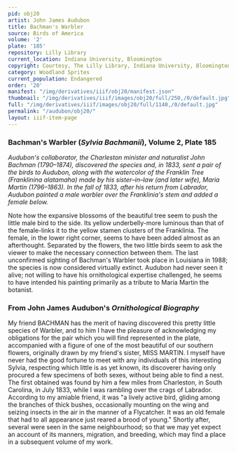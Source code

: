 ```yaml
---
pid: obj20
artist: John James Audubon
title: Bachman's Warbler
source: Birds of America
volume: '2'
plate: '185'
repository: Lilly Library
current_location: Indiana University, Bloomington
copyright: Courtesy, The Lilly Library, Indiana University, Bloomington, Indiana
category: Woodland Sprites
current_population: Endangered
order: '20'
manifest: "/img/derivatives/iiif/obj20/manifest.json"
thumbnail: "/img/derivatives/iiif/images/obj20/full/250,/0/default.jpg"
full: "/img/derivatives/iiif/images/obj20/full/1140,/0/default.jpg"
permalink: "/audubon/obj20/"
layout: iiif-item-page
---
```

### Bachman's Warbler (_Sylvia Bachmanii_), Volume 2, Plate 185

_Audubon's collaborator, the Charleston minister and naturalist John Bachman (1790–1874), discovered the species and, in 1833, sent a pair of the birds to Audubon, along with the watercolor of the Franklin Tree (Franklinina alatamaha) made by his sister–in–law (and later wife), Maria Martin (1796–1863). In the fall of 1833, after his return from Labrador, Audubon painted a male warbler over the Franklinia's stem and added a female below._

Note how the expansive blossoms of the beautiful tree seem to push the little male bird to the side. Its yellow underbelly-more luminous than that of the female-links it to the yellow stamen clusters of the Franklinia. The female, in the lower right corner, seems to have been added almost as an afterthought. Separated by the flowers, the two little birds seem to ask the viewer to make the necessary connection between them. The last unconfirmed sighting of Bachman's Warbler took place in Louisiana in 1988; the species is now considered virtually extinct. Audubon had never seen it alive; not willing to have his ornithological expertise challenged, he seems to have intended his painting primarily as a tribute to Maria Martin the botanist.

### From John James Audubon's _Ornithological Biography_

My friend BACHMAN has the merit of having discovered this pretty little species of Warbler, and to him I have the pleasure of acknowledging my obligations for the pair which you will find represented in the plate, accompanied with a figure of one of the most beautiful of our southern flowers, originally drawn by my friend's sister, MISS MARTIN. I myself have never had the good fortune to meet with any individuals of this interesting Sylvia, respecting which little is as yet known, its discoverer having only procured a few specimens of both sexes, without being able to find a nest. The first obtained was found by him a few miles from Charleston, in South Carolina, in July 1833, while I was rambling over the crags of Labrador. According to my amiable friend, it was "a lively active bird, gliding among the branches of thick bushes, occasionally mounting on the wing and seizing insects in the air in the manner of a Flycatcher. It was an old female that had to all appearance just reared a brood of young." Shortly after, several were seen in the same neighbourhood; so that we may yet expect an account of its manners, migration, and breeding, which may find a place in a subsequent volume of my work.

